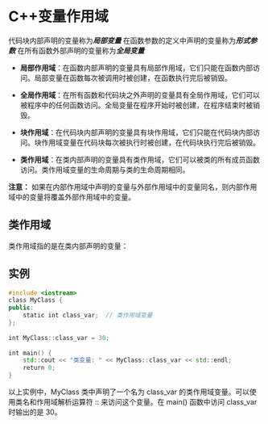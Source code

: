 # C++变量作用域
代码块内部声明的变量称为***局部变量***
在函数参数的定义中声明的变量称为***形式参数***
在所有函数外部声明的变量称为***全局变量***
-   **局部作用域**：在函数内部声明的变量具有局部作用域，它们只能在函数内部访问。局部变量在函数每次被调用时被创建，在函数执行完后被销毁。
    
-   **全局作用域**：在所有函数和代码块之外声明的变量具有全局作用域，它们可以被程序中的任何函数访问。全局变量在程序开始时被创建，在程序结束时被销毁。
    
-   **块作用域**：在代码块内部声明的变量具有块作用域，它们只能在代码块内部访问。块作用域变量在代码块每次被执行时被创建，在代码块执行完后被销毁。
    
-   **类作用域**：在类内部声明的变量具有类作用域，它们可以被类的所有成员函数访问。类作用域变量的生命周期与类的生命周期相同。
    

**注意：** 
如果在内部作用域中声明的变量与外部作用域中的变量同名，则内部作用域中的变量将覆盖外部作用域中的变量。

## 类作用域

类作用域指的是在类内部声明的变量：

## 实例

```c++
#include <iostream>   
class MyClass {  
public:  
    static int class_var;  // 类作用域变量  
};  
  
int MyClass::class_var = 30;  
  
int main() {  
    std::cout << "类变量: " << MyClass::class_var << std::endl;  
    return 0;  
}  
```

以上实例中，MyClass 类中声明了一个名为 class_var 的类作用域变量。可以使用类名和作用域解析运算符 :: 来访问这个变量。在 main() 函数中访问 class_var 时输出的是 30。
